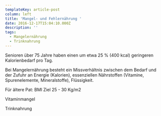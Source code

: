 ```yaml
---
templateKey: article-post
column: left
title: 'Mangel- und Fehlernährung '
date: 2016-12-17T15:04:10.000Z
description: ''
tags:
  - Mangelernährung
  - Trinknahrung
---
```

Senioren über 75 Jahre haben einen um etwa 25 % (400 kcal) geringeren Kalorienbedarf pro Tag.



Bei Mangelernährung besteht ein Missverhältnis zwischen dem Bedarf und der Zufuhr an Energie (Kalorien), essenziellen Nährstoffen (Vitamine, Spurenelemente, Mineralstoffe), Flüssigkeit.

Für ältere Pat: BMI Ziel 25 - 30 Kg/m2

Vitaminmangel

Trinknahrung
